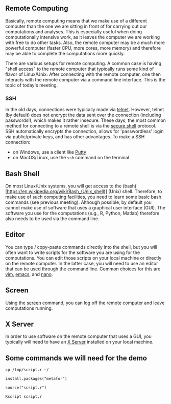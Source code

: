 ## Remote Computing

Basically, remote computing means that we make use of a different computer than the one we are sitting in front of for carrying out our computations and analyses. This is especially useful when doing computationally intensive work, as it leaves the computer we are working with free to do other tasks. Also, the remote computer may be a much more powerful computer (faster CPU, more cores, more memory) and therefore may be able to complete the computations more quickly.

There are various setups for remote computing. A common case is having "shell access" to the remote computer that typically runs some kind of flavor of Linux/Unix. After connecting with the remote computer, one then interacts with the remote computer via a command line interface. This is the topic of today's meeting.

### SSH

In the old days, connections were typically made via [telnet](https://en.wikipedia.org/wiki/Telnet). However, telnet (by default) does not encrypt the data sent over the connection (including passwords!), which makes it rather insecure. These days, the most common method for connecting to a remote shell is via the [secure shell](https://en.wikipedia.org/wiki/Secure_Shell) protocol. SSH automatically encrypts the connection, allows for 'passwordless' login via public/private keys, and has other advantages. To make a SSH connection:

- on Windows, use a client like [Putty](https://putty.org/)
- on MacOS/Linux, use the `ssh` command on the terminal

## Bash Shell

On most Linux/Unix systems, you will get access to the (bash)[https://en.wikipedia.org/wiki/Bash_(Unix_shell)] (Unix) shell. Therefore, to make use of such computing facilities, you need to learn some basic bash commands (see previous meeting). Although possible, by default you cannot make use of software that uses a graphical user interface (GUI). The software you use for the computations (e.g., R, Python, Matlab) therefore also needs to be used via the command line.

## Editor

You can type / copy-paste commands directly into the shell, but you will often want to write scripts for the software you are using for the computations. You can edit those scripts on your local machine or directly on the remote computer. In the latter case, you will need to use an editor that can be used through the command line. Common choices for this are [vim](https://en.wikipedia.org/wiki/Vim_(text_editor)), [emacs](https://en.wikipedia.org/wiki/Emacs), and [nano](https://en.wikipedia.org/wiki/GNU_nano).

## Screen

Using the [screen](https://en.wikipedia.org/wiki/GNU_Screen) command, you can log off the remote computer and leave computations running.

## X Server

In order to use software on the remote computer that uses a GUI, you typically will need to have an [X Server](https://en.wikipedia.org/wiki/X.Org_Server) installed on your local machine.

## Some commands we will need for the demo

```
cp /tmp/script.r ~/
```
```
install.packages("metafor")
```
```
source("script.r")
```
```
Rscript script.r
```

